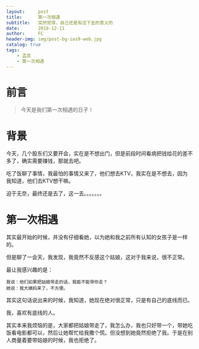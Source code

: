 ```yaml
---
layout:     post
title:      第一次相遇
subtitle:   突然觉得，自己还是有活下去的意义的
date:       2018-12-11
author:     FC
header-img: img/post-bg-ios9-web.jpg
catalog: true
tags:
    - 孟蕊
    - 第一次相遇
---
```



# 前言

>今天是我们第一次相遇的日子！



# 背景

今天，几个股东们又要开会，实在是不想出门，但是前段时间看病把钱给花的差不多了，确实需要赚钱，那就去吧。

吃了饭聊了事情，我最怕的事情又来了，他们想去KTV，我实在是不想去，因为我知道，他们去KTV想干嘛。

迫于无奈，最终还是去了，这一去。。。。。。。

# 第一次相遇

其实最开始的时候，并没有仔细看她，以为她和我之前所有认知的女孩子是一样的。

但是聊了一会天，我发现，我竟然不反感这个姑娘，这对于我来说，很不正常。

最让我感兴趣的是：
```
我说：他们如果把姑娘带走的话，我能不能带你走？
她说：我大姨妈来了，不方便。
```
其实这句话说出来的时候，我知道，她现在绝对很正常，只是有自己的底线而已。

我，喜欢有底线的人。

其实本来我烦恼的是，大家都把姑娘带走了，我怎么办，我也只好带一个，带她吃饭看电影都可以，然后让她帮忙给我撒个慌。但没想到她竟然拒绝了我。于是在别人商量着要带姑娘的时候，我也拒绝了。


